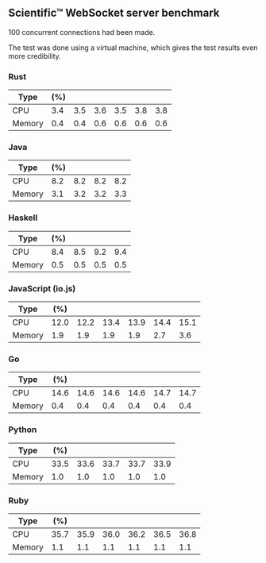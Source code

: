 ## Scientific™ WebSocket server benchmark

100 concurrent connections had been made.

The test was done using a virtual machine, which gives the test results even more credibility.

### Rust

| Type   | (%) |     |     |     |     |     |
| ------ | --- | --- |---- | --- | --- | --- |
| CPU    | 3.4 | 3.5 | 3.6 | 3.5 | 3.8 | 3.8 |
| Memory | 0.4 | 0.4 | 0.6 | 0.6 | 0.6 | 0.6 |

### Java

| Type   | (%) |     |     |     |
| ------ | --- | --- | --- | --- |
| CPU    | 8.2 | 8.2 | 8.2 | 8.2 |
| Memory | 3.1 | 3.2 | 3.2 | 3.3 |

### Haskell

| Type   | (%) |     |     |     |
| ------ | --- | --- | --- | --- |
| CPU    | 8.4 | 8.5 | 9.2 | 9.4 |
| Memory | 0.5 | 0.5 | 0.5 | 0.5 |

### JavaScript (io.js)

| Type   | (%)  |      |      |      |      |      |
| ------ | ---- | ---- | ---- | ---- | ---- | ---- |
| CPU    | 12.0 | 12.2 | 13.4 | 13.9 | 14.4 | 15.1 |
| Memory | 1.9  | 1.9  | 1.9  | 1.9  | 2.7  | 3.6  |

### Go

| Type   | (%)  |      |      |      |      |      |
| ------ | ---- | ---- | ---- | ---- | ---- | ---- |
| CPU    | 14.6 | 14.6 | 14.6 | 14.6 | 14.7 | 14.7 |
| Memory | 0.4  | 0.4  | 0.4  | 0.4  | 0.4  | 0.4  |

### Python

| Type   | (%)  |      |      |      |      |
| ------ | ---- | ---- | ---- | ---- | ---- |
| CPU    | 33.5 | 33.6 | 33.7 | 33.7 | 33.9 |
| Memory | 1.0  | 1.0  | 1.0  | 1.0  | 1.0  |

### Ruby

| Type   | (%)  |      |      |      |      |      |
| ------ | ---- | ---- | ---- | ---- | ---- | ---- |
| CPU    | 35.7 | 35.9 | 36.0 | 36.2 | 36.5 | 36.8 |
| Memory | 1.1  | 1.1  | 1.1  | 1.1  | 1.1  | 1.1  |
